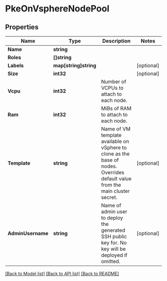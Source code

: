 # PkeOnVsphereNodePool

## Properties

Name | Type | Description | Notes
------------ | ------------- | ------------- | -------------
**Name** | **string** |  | 
**Roles** | **[]string** |  | 
**Labels** | **map[string]string** |  | [optional] 
**Size** | **int32** |  | [optional] 
**Vcpu** | **int32** | Number of VCPUs to attach to each node. | 
**Ram** | **int32** | MiBs of RAM to attach to each node. | 
**Template** | **string** | Name of VM template available on vSphere to clone as the base of nodes. Overrides default value from the main cluster secret. | [optional] 
**AdminUsername** | **string** | Name of admin user to deploy the generated SSH public key for. No key will be deployed if omitted. | [optional] 

[[Back to Model list]](../README.md#documentation-for-models) [[Back to API list]](../README.md#documentation-for-api-endpoints) [[Back to README]](../README.md)


